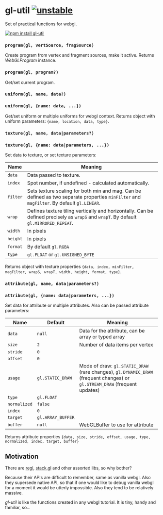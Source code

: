 # gl-util [![unstable](http://badges.github.io/stability-badges/dist/unstable.svg)](http://github.com/badges/stability-badges)

Set of practical functions for webgl.

[![npm install gl-util](https://nodei.co/npm/gl-util.png?mini=true)](https://npmjs.org/package/gl-util/)


### `program(gl, vertSource, fragSource)`

Create program from vertex and fragment sources, make it active. Returns _WebGLProgram_ instance.

### `program(gl, program?)`

Get/set current program.

### `uniform(gl, name, data?)`
### `uniform(gl, {name: data, ...})`

Get/set uniform or multiple uniforms for webgl context. Returns object with uniform parameters: `{name, location, data, type}`.

### `texture(gl, name, data|parameters?)`
### `texture(gl, {name: data|parameters, ...})`

Set data to texture, or set texture parameters:

| Name | Meaning |
|---|---|
| `data` | Data passed to texture. |
| `index` | Spot number, if undefined - calculated automatically. |
| `filter` | Sets texture scaling for both min and mag. Can be defined as two separate properties `minFilter` and `magFilter`. By default `gl.LINEAR`. |
| `wrap` | Defines texture tiling vertically and horizontally. Can be defined precisely as `wrapS` and `wrapT`. By default `gl.MIRRORED_REPEAT`. |
| `width` | In pixels |
| `height` | In pixels |
| `format` | By default `gl.RGBA` |
| `type` | `gl.FLOAT` or `gl.UNSIGNED_BYTE` |

Returns object with texture properties `{data, index, minFilter, magFilter, wrapS, wrapT, width, height, format, type}`.

### `attribute(gl, name, data|parameters?)`
### `attribute(gl, {name: data|parameters, ...})`

Set data for attribute or multiple attributes. Also can be passed attribute parameters:

| Name | Default | Meaning |
|---|---|---|
| `data` | `null` | Data for the attribute, can be array or typed array |
| `size` | `2` | Number of data items per vertex |
| `stride` | `0` | |
| `offset` | `0` | |
| `usage` | `gl.STATIC_DRAW` | Mode of draw: `gl.STATIC_DRAW` (rare changes), `gl.DYNAMIC_DRAW` (frequent changes) or `gl.STREAM_DRAW` (frequent updates) |
| `type` | `gl.FLOAT` | |
| `normalized` | `false` | |
| `index` | `0` | |
| `target` | `gl.ARRAY_BUFFER` | |
| `buffer` | `null` | WebGLBuffer to use for attribute |

Returns attribute properties `{data, size, stride, offset, usage, type, normalized, index, target, buffer}`



## Motivation

There are [regl](https://github.com/regl-project/regl), [stack.gl](https://github.com/stackgl/) and other assorted libs, so why bother?

Because their APIs are difficult to remember, same as vanilla webgl. Also they supersede native API, so that if one would like to debug vanilla webgl for a moment it would be utterly impossible. Also they tend to be relatively massive.

_gl-util_ is like the functions created in any webgl tutorial. It is tiny, handy and familiar, so...
